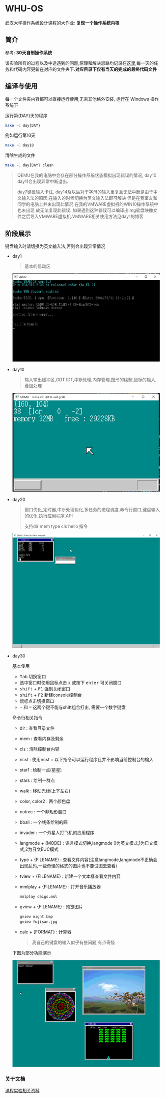 # WHU-OS

武汉大学操作系统设计课程的大作业: **复现一个操作系统内核**

## 简介

参考: **30天自制操作系统**

该实验所有的过程以及中途遇到的问题,原理和解决思路均记录在[这里](https://luzhixing12345.github.io/WHU-OS/),每一天的任务和代码内容更新在对应的文件夹下.**对应目录下仅有当天的完成的最终代码文件**

## 编译与使用

每一个文件夹内容都可以直接运行使用,无需其他格外安装, 运行在 Windows 操作系统下

运行第{DAY}天的程序

```bash
make -C day{DAY}
```

例如运行第10天

```bash
make -C day10
```

清除生成的文件

```bash
make -C day{DAY} clean
```

> QEMU在我的电脑中会存在部分操作系统状态模拟出现错误的情况, day10 day11会出现异常中断退出. 
>
> day7键盘输入卡住, day14及以后对于字母的输入重复且无法中断是由于中文输入法的原因,在输入的时候切换为英文输入法即可解决
> 但是在我室友和同学的电脑上并未出现此情况.在我的VMWARE虚拟机的WIN10操作系统中也未出现,故无法复现此错误. 如果遇到这种错误可以编译出img软盘映像文件之后导入VMWARE虚拟机.VMWARE相关使用方法见day1的博客

## 阶段展示

键盘输入时请切换为英文输入法,否则会出现异常情况

- day1

  > 基本的启动区

  ![20220705213449](https://raw.githubusercontent.com/learner-lu/picbed/master/20220705213449.png)

- day10

  > 输入输出缓冲区,GDT IDT,中断处理,内存管理,图形的绘制,鼠标的输入,叠加处理

  ![20220708045700](https://raw.githubusercontent.com/learner-lu/picbed/master/20220708045700.png)

- day20

  > 窗口优化,定时器,中断处理优化,多任务的进程调度,命令行窗口,键盘输入的优化,执行应用程序,API
  >
  > 支持dir mem type cls hello 指令

  ![20220714023429](https://raw.githubusercontent.com/learner-lu/picbed/master/20220714023429.png)

- day30

  基本使用

  - <kbd>Tab</kbd> 切换窗口
  - 选中窗口时使用鼠标点击 x 或按下 <kbd>enter</kbd> 可关闭窗口
  - <kbd>shift</kbd> + <kbd>F1</kbd> 强制关闭窗口
  - <kbd>shift</kbd> + <kbd>F2</kbd> 新建console控制台
  - 鼠标点击切换窗口
  - <kbd>-</kbd> 和 <kbd>=</kbd> 这两个键不能与shift组合打出,  需要一个数字键盘

  命令行相关指令

  - dir : 查看目录文件
  - mem : 查看内存及剩余
  - cls : 清除控制台内容
  - ncst : 使用ncst + 以下指令可以运行程序且并不影响当前控制台的输入
  - star1 : 绘制一点(星星)
  - stars : 绘制一群点
  - walk  : 移动光标(上下左右)
  - color, color2 : 两个颜色盘
  - notrec : 一个非矩形窗口
  - bball : 一个线条绘制的圆
  - invader : 一个外星人打飞机的应用程序
  - langmode + {MODE} : 语言模式切换,langmode 0为英文模式,1为日文模式,2为日文EUC模式
  - type + {FILENAME} : 查看文件内容(注意langmode,langmode不正确会出现乱码,一些奇怪的格式的图片也不要试图去查看)
  - tview + {FILENAME} : 新建一个文本框查看文件内容
  - mmlplay + {FILENAME} : 打开音乐播放器

    ```bash
    mmlplay daigo.mml
    ```

  - gview + {FILENAME} : 预览图片

    ```bash
    gview night.bmp
    gview fujisan.jpg
    ```

  - calc + {FORMAT} : 计算器

    > 我自己的键盘的输入似乎有些问题,有点奇怪

  下图为部分功能演示

  ![20220714205951](https://raw.githubusercontent.com/learner-lu/picbed/master/20220714205951.png)

### 关于文档

[课程实验相关资料](https://github.com/luzhixing12345/WHU-OS/releases/tag/v0.0.1)
